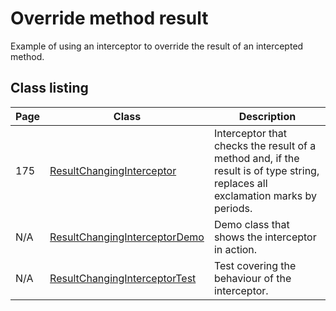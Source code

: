 # Override method result

Example of using an interceptor to override the result of an intercepted method.

## Class listing

| Page | Class                                                                                                                      | Description                                                                                                                     |
|------|----------------------------------------------------------------------------------------------------------------------------|---------------------------------------------------------------------------------------------------------------------------------|
| 175  | [ResultChangingInterceptor](src/main/java/org/omnifaces/procdi/interceptors/result/ResultChangingInterceptor.java)         | Interceptor that checks the result of a method and, if the result is of type string, replaces all exclamation marks by periods. |
| N/A  | [ResultChangingInterceptorDemo](src/main/java/org/omnifaces/procdi/interceptors/result/ResultChangingInterceptorDemo.java) | Demo class that shows the interceptor in action.                                                                                |
| N/A  | [ResultChangingInterceptorTest](src/test/java/org/omnifaces/procdi/interceptors/result/ResultChangingInterceptorTest.java) | Test covering the behaviour of the interceptor.                                                                                 |
